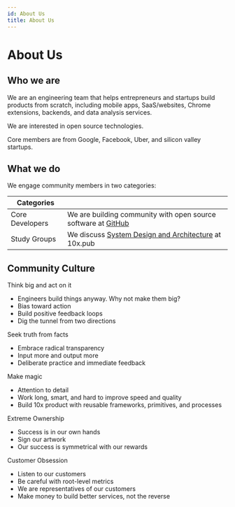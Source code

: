 ```yaml
---
id: About Us
title: About Us
---
```


# About Us

## Who we are

We are an engineering team that helps entrepreneurs and startups build products from scratch, including mobile apps,
SaaS/websites, Chrome extensions, backends, and data analysis services.

We are interested in open source technologies.

Core members are from Google, Facebook, Uber, and silicon valley startups.


## What we do

We engage community members in two categories:

| Categories |  |
| --- | --- |
| Core Developers | We are building community with open source software at [GitHub](https://github.com/stargately)  |
| Study Groups | We discuss [System Design and Architecture](https://github.com/puncsky/system-design-and-architecture) at 10x.pub |

## Community Culture

Think big and act on it
* Engineers build things anyway. Why not make them big?
* Bias toward action
* Build positive feedback loops
* Dig the tunnel from two directions

Seek truth from facts
* Embrace radical transparency
* Input more and output more
* Deliberate practice and immediate feedback

Make magic
* Attention to detail
* Work long, smart, and hard to improve speed and quality
* Build 10x product with reusable frameworks, primitives, and processes

Extreme Ownership
* Success is in our own hands
* Sign our artwork
* Our success is symmetrical with our rewards

Customer Obsession
* Listen to our customers
* Be careful with root-level metrics
* We are representatives of our customers
* Make money to build better services, not the reverse


